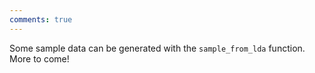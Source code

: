 ```yaml
---
comments: true
---
```


Some sample data can be generated with the `sample_from_lda` function. More to come!
